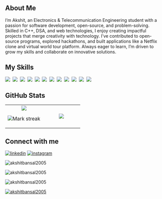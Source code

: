 ## About Me

I’m Akshit, an Electronics & Telecommunication Engineering student with a passion for software development, open-source, and problem-solving. Skilled in C++, DSA, and web technologies, I enjoy creating impactful projects that merge creativity with technology. I’ve contributed to open-source programs, explored hackathons, and built applications like a Netflix clone and virtual world tour platform. Always eager to learn, I’m driven to grow my skills and collaborate on innovative solutions.

## My Skills

<img src="https://img.shields.io/badge/C++-%2300599C.svg?logo=c%2B%2B&logoColor=white"> 
<img src="https://img.shields.io/badge/C-00599C?logo=c&logoColor=white"> 
<img src="https://img.shields.io/badge/CSS-1572B6?logo=css3&logoColor=fff"> 
<img src="https://img.shields.io/badge/HTML-%23E34F26.svg?logo=html5&logoColor=white"> 
<img src="https://img.shields.io/badge/JavaScript-F7DF1E?logo=javascript&logoColor=000"> 
<img src="https://img.shields.io/badge/Bootstrap-7952B3?logo=bootstrap&logoColor=fff"> 
<img src="https://img.shields.io/badge/Tailwind%20CSS-%2338B2AC.svg?logo=tailwind-css&logoColor=white"> 
<img src="https://img.shields.io/badge/Python-3776AB?logo=python&logoColor=fff"> 
<img src="https://img.shields.io/badge/GitHub-%23121011.svg?logo=github&logoColor=white"> 
<img src="https://img.shields.io/badge/Node.js-6DA55F?logo=node.js&logoColor=white"> 
<img src="https://img.shields.io/badge/ChatGPT-74aa9c?logo=openai&logoColor=white"> 
<img src="https://img.shields.io/badge/Google%20Gemini-886FBF?logo=googlegemini&logoColor=fff"> 

## GitHub Stats

<table><tbody><tr border="none"><td width="50%" align="center">
<img align="center" src="https://readme-stats-fork-mauve.vercel.app/api/?username=akshitbansal2005&theme=dark&show_icons=true&count_private=true">

<img alt="Mark streak" src="https://github-readme-streak-stats-five-roan.vercel.app?user=akshitbansal2005&theme=dark"></td><td width="50%" align="center">
<img align="center" src="https://readme-stats-fork-mauve.vercel.app/api/top-langs/?username=akshitbansal2005&theme=dark&hide_border=false&no-bg=true&no-frame=true&langs_count=6"></td></tr></tbody></table>

## Connect with me

<p><a target="_blank" href="https://www.linkedin.com/in/https://www.linkedin.com/in/akshit-bansal-a05247232/" style="display: inline-block;"><img src="https://img.shields.io/badge/linkedin-logo?style=for-the-badge&logo=linkedin&logoColor=white&color=%230a77b6" alt="linkedin" /></a>
<a target="_blank" href="https://www.instagram.com/_excusemeakshit_" style="display: inline-block;"><img src="https://img.shields.io/badge/instagram-logo?style=for-the-badge&logo=instagram&logoColor=white&color=%23F35369" alt="instagram" /></a></p>
<p><img align="center" src="https://github-readme-stats.vercel.app/api?username=akshitbansal2005 &show_icons=true&locale=en" alt="akshitbansal2005" /></p>
<p><img align="center" src="https://github-readme-streak-stats.herokuapp.com/?user=akshitbansal2005&" alt="akshitbansal2005" /></p>
<p><img src="https://github-readme-stats.vercel.app/api/top-langs?username=akshitbansal2005&show_icons=true&locale=en&layout=compact" alt="akshitbansal2005" /></p>
<p><a href="https://github.com/ryo-ma/github-profile-trophy"><img src="https://github-profile-trophy.vercel.app/?username=akshitbansal2005" alt="akshitbansal2005" /></a></p>

